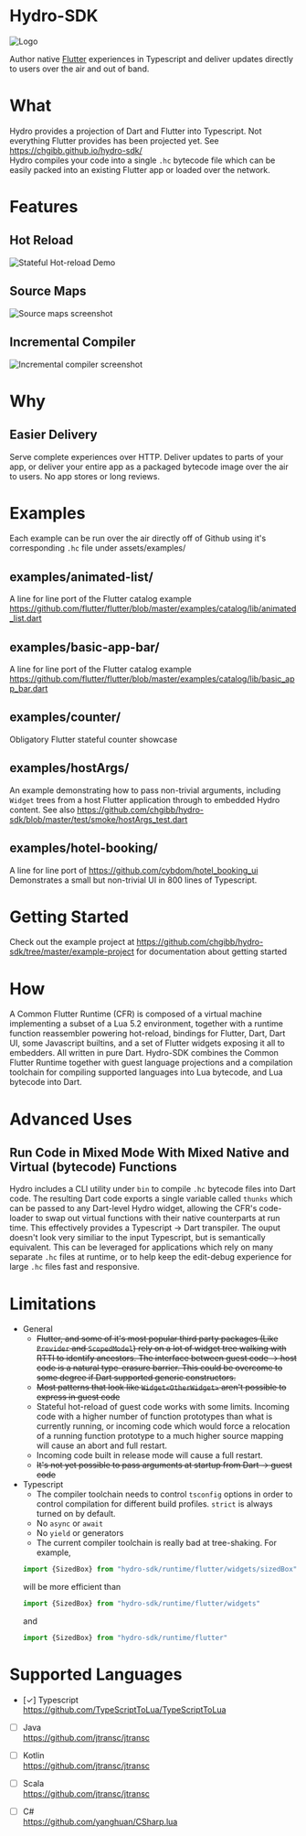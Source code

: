# Hydro-SDK
![Logo](https://github.com/chgibb/hydro-sdk/blob/master/img/socialImage.png)

Author native [Flutter](https://flutter.dev/docs) experiences in Typescript and deliver updates directly to users over the air and out of band.

# What
Hydro provides a projection of Dart and Flutter into Typescript. Not everything Flutter provides has been projected yet. See https://chgibb.github.io/hydro-sdk/  
Hydro compiles your code into a single `.hc` bytecode file which can be easily packed into an existing Flutter app or loaded over the network.

# Features
## Hot Reload
![Stateful Hot-reload Demo](https://github.com/chgibb/hydro-sdk/blob/master/readme-video.gif)

## Source Maps
![Source maps screenshot](https://github.com/chgibb/hydro-sdk/blob/master/img/sourceMapScreenShot.png)

## Incremental Compiler
![Incremental compiler screenshot](https://github.com/chgibb/hydro-sdk/blob/master/img/compilerScreenShot.png)

# Why
## Easier Delivery
Serve complete experiences over HTTP. Deliver updates to parts of your app, or deliver your entire app as a packaged bytecode image over the air to users. No app stores or long reviews.


# Examples
Each example can be run over the air directly off of Github using it's corresponding `.hc` file under assets/examples/
## examples/animated-list/
A line for line port of the Flutter catalog example https://github.com/flutter/flutter/blob/master/examples/catalog/lib/animated_list.dart  

## examples/basic-app-bar/

A line for line port of the Flutter catalog example https://github.com/flutter/flutter/blob/master/examples/catalog/lib/basic_app_bar.dart  

## examples/counter/
Obligatory Flutter stateful counter showcase

## examples/hostArgs/
An example demonstrating how to pass non-trivial arguments, including `Widget` trees from a host Flutter application through to embedded Hydro content. See also https://github.com/chgibb/hydro-sdk/blob/master/test/smoke/hostArgs_test.dart

## examples/hotel-booking/
A line for line port of https://github.com/cybdom/hotel_booking_ui   
Demonstrates a small but non-trivial UI in 800 lines of Typescript.
# Getting Started
Check out the example project at https://github.com/chgibb/hydro-sdk/tree/master/example-project for documentation about getting started

# How
A Common Flutter Runtime (CFR) is composed of a virtual machine implementing a subset of a Lua 5.2 environment, together with a runtime function reassembler powering hot-reload, bindings for Flutter, Dart, Dart UI, some Javascript builtins, and a set of Flutter widgets exposing it all to embedders. All written in pure Dart. Hydro-SDK combines the Common Flutter Runtime together with guest language projections and a compilation toolchain for compiling supported languages into Lua bytecode, and Lua bytecode into Dart.

# Advanced Uses
## Run Code in Mixed Mode With Mixed Native and Virtual (bytecode) Functions
Hydro includes a CLI utility under `bin` to compile `.hc` bytecode files into Dart code. The resulting Dart code exports a single variable called `thunks` which can be passed to any Dart-level Hydro widget, allowing the CFR's code-loader to swap out virtual functions with their native counterparts at run time. This effectively provides a Typescript -> Dart transpiler. The ouput doesn't look very similiar to the input Typescript, but is semantically equivalent. This can be leveraged for applications which rely on many separate `.hc` files at runtime, or to help keep the edit-debug experience for large `.hc` files fast and responsive.

# Limitations
- General
    - ~~Flutter, and some of it's most popular third party packages (Like `Provider` and `ScopedModel`) rely on a lot of widget tree walking with RTTI to identify ancestors. The interface between guest code -> host code is a natural type-erasure barrier. This could be overcome to some degree if Dart supported generic constructors.~~
    - ~~Most patterns that look like `Widget<OtherWidget>` aren't possible to express in guest code~~
    - Stateful hot-reload of guest code works with some limits. Incoming code with a higher number of function prototypes than what is currently running, or incoming code which would force a relocation of a running function prototype to a much higher source mapping will cause an abort and full restart.
    - Incoming code built in release mode will cause a full restart.
    - ~~It's not yet possible to pass arguments at startup from Dart -> guest code~~
- Typescript
    - The compiler toolchain needs to control `tsconfig` options in order to control compilation for different build profiles. `strict` is always turned on by default.
    - No `async` or `await` 
    - No `yield` or generators
    - The current compiler toolchain is really bad at tree-shaking. For example,
     ```typescript
     import {SizedBox} from "hydro-sdk/runtime/flutter/widgets/sizedBox"
     ``` 
     will be more efficient than
     ```typescript
    import {SizedBox} from "hydro-sdk/runtime/flutter/widgets"
     ```
     and
     ```typescript
     import {SizedBox} from "hydro-sdk/runtime/flutter"
     ```

# Supported Languages  
- [&check;] Typescript  
        https://github.com/TypeScriptToLua/TypeScriptToLua  
- [ ] Java  
        https://github.com/jtransc/jtransc  
- [ ] Kotlin  
        https://github.com/jtransc/jtransc  
- [ ] Scala  
        https://github.com/jtransc/jtransc  
- [ ] C#  
        https://github.com/yanghuan/CSharp.lua 

